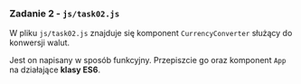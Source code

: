 ### Zadanie 2 - `js/task02.js`
W pliku `js/task02.js` znajduje się komponent `CurrencyConverter` służący do konwersji walut.

Jest on napisany w sposób funkcyjny. Przepiszcie go oraz komponent `App` na działające **klasy ES6**.